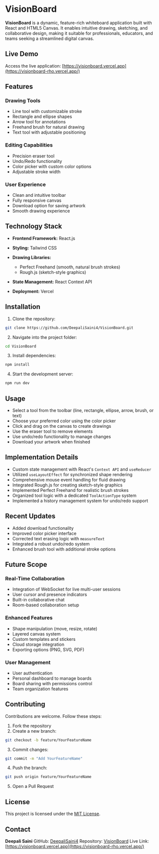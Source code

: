 # VisionBoard

**VisionBoard** is a dynamic, feature-rich whiteboard application built with React and HTML5 Canvas. It enables intuitive drawing, sketching, and collaborative design, making it suitable for professionals, educators, and teams seeking a streamlined digital canvas.



## Live Demo

Access the live application: [https://visionboard.vercel.app](https://visionboard-rho.vercel.app/)



## Features

### Drawing Tools

* Line tool with customizable stroke
* Rectangle and ellipse shapes
* Arrow tool for annotations
* Freehand brush for natural drawing
* Text tool with adjustable positioning

### Editing Capabilities

* Precision eraser tool
* Undo/Redo functionality
* Color picker with custom color options
* Adjustable stroke width

### User Experience

* Clean and intuitive toolbar
* Fully responsive canvas
* Download option for saving artwork
* Smooth drawing experience



## Technology Stack

* **Frontend Framework:** React.js
* **Styling:** Tailwind CSS
* **Drawing Libraries:**

  * Perfect Freehand (smooth, natural brush strokes)
  * Rough.js (sketch-style graphics)
* **State Management:** React Context API
* **Deployment:** Vercel



## Installation

1. Clone the repository:

```bash
git clone https://github.com/DeepaliSaini4/VisionBoard.git
```

2. Navigate into the project folder:

```bash
cd VisionBoard
```

3. Install dependencies:

```bash
npm install
```

4. Start the development server:

```bash
npm run dev
```



## Usage

* Select a tool from the toolbar (line, rectangle, ellipse, arrow, brush, or text)
* Choose your preferred color using the color picker
* Click and drag on the canvas to create drawings
* Use the eraser tool to remove elements
* Use undo/redo functionality to manage changes
* Download your artwork when finished



## Implementation Details

* Custom state management with React's `Context API` and `useReducer`
* Utilized `useLayoutEffect` for synchronized shape rendering
* Comprehensive mouse event handling for fluid drawing
* Integrated Rough.js for creating sketch-style graphics
* Implemented Perfect Freehand for realistic brush strokes
* Organized tool logic with a dedicated `ToolActionType` system
* Implemented a history management system for undo/redo support



## Recent Updates

* Added download functionality
* Improved color picker interface
* Corrected text erasing logic with `measureText`
* Integrated a robust undo/redo system
* Enhanced brush tool with additional stroke options



## Future Scope

### Real-Time Collaboration

* Integration of WebSocket for live multi-user sessions
* User cursor and presence indicators
* Built-in collaborative chat
* Room-based collaboration setup

### Enhanced Features

* Shape manipulation (move, resize, rotate)
* Layered canvas system
* Custom templates and stickers
* Cloud storage integration
* Exporting options (PNG, SVG, PDF)

### User Management

* User authentication
* Personal dashboard to manage boards
* Board sharing with permissions control
* Team organization features



## Contributing

Contributions are welcome. Follow these steps:

1. Fork the repository
2. Create a new branch:

```bash
git checkout -b feature/YourFeatureName
```

3. Commit changes:

```bash
git commit -m "Add YourFeatureName"
```

4. Push the branch:

```bash
git push origin feature/YourFeatureName
```

5. Open a Pull Request



## License

This project is licensed under the [MIT License](LICENSE).



## Contact

**Deepali Saini**
GitHub: [DeepaliSaini4](https://github.com/DeepaliSaini4)
Repository: [VisionBoard](https://github.com/DeepaliSaini4/VisionBoard)
Live Link: [https://visionboard.vercel.app](https://visionboard-rho.vercel.app/)

